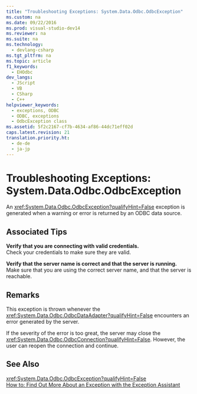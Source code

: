 ```yaml
---
title: "Troubleshooting Exceptions: System.Data.Odbc.OdbcException"
ms.custom: na
ms.date: 09/22/2016
ms.prod: visual-studio-dev14
ms.reviewer: na
ms.suite: na
ms.technology: 
  - devlang-csharp
ms.tgt_pltfrm: na
ms.topic: article
f1_keywords: 
  - EHOdbc
dev_langs: 
  - JScript
  - VB
  - CSharp
  - C++
helpviewer_keywords: 
  - exceptions, ODBC
  - ODBC, exceptions
  - OdbcException class
ms.assetid: 5f2c2167-cf7b-4634-af86-44dc71eff02d
caps.latest.revision: 21
translation.priority.ht: 
  - de-de
  - ja-jp
---
```

# Troubleshooting Exceptions: System.Data.Odbc.OdbcException
An <xref:System.Data.Odbc.OdbcException?qualifyHint=False> exception is generated when a warning or error is returned by an ODBC data source.  
  
## Associated Tips  
 **Verify that you are connecting with valid credentials.**  
 Check your credentials to make sure they are valid.  
  
 **Verify that the server name is correct and that the server is running.**  
 Make sure that you are using the correct server name, and that the server is reachable.  
  
## Remarks  
 This exception is thrown whenever the <xref:System.Data.Odbc.OdbcDataAdapter?qualifyHint=False> encounters an error generated by the server.  
  
 If the severity of the error is too great, the server may close the <xref:System.Data.Odbc.OdbcConnection?qualifyHint=False>. However, the user can reopen the connection and continue.  
  
## See Also  
 <xref:System.Data.Odbc.OdbcException?qualifyHint=False>   
 [How to: Find Out More About an Exception with the Exception Assistant](../vs140/how-to--use-the-exception-assistant.md)